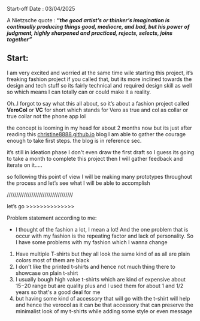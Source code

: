 Start-off Date : 03/04/2025

A Nietzsche quote : **“*the good artist’s or thinker’s imagination is continually producing things good, mediocre, and bad, but his power of judgment, highly sharpened and practiced, rejects, selects, joins together”***

## Start:

I am very excited and worried at the same time wile starting this project, it’s freaking fashion project if you called that, but its more inclined towards the design and tech stuff so its fairly technical and required design skill as well so which means I can totally can or could make it a reality.

Oh..I forgot to say what this all about, so it’s about a fashion project called **VeroCol** or **VC** for short which stands for Vero as true and col as collar or true collar not the phone app lol

the concept is looming in my head for about 2 months now but its just after reading this [christine8888.github.io](https://www.notion.so/1cccd63e7ce980899669c8a4d9d5c18b?pvs=21) blog I am able to gather the courage enough to take first steps. the blog is in reference sec.

it’s still in ideation phase I don't even draw the first draft so I guess its going to take a month to complete this project then I will gather feedback and iterate on it…..

>>>>>>

so following this point of view I will be making many prototypes throughout the process and let’s see what I will be able to accomplish

///////////////////////////////////

let’s go >>>>>>>>>>>>>>

Problem statement according to me:

- I thought of the fashion a lot, I mean a lot! And the one problem that is occur with my fashion is the repeating factor and lack of personality. So I have some problems with my fashion which I wanna change
1. Have multiple T-shirts but they all look the same kind of as all are plain colors most of them are black 
2. I don't like the printed t-shirts and hence not much thing there to showcase on plain t-shirt
3. I usually bough high value t-shirts which are kind of expensive about $15-$20 range but are quality plus and I used them for about 1 and 1/2 years so that's a good deal for me
4. but having some kind of accessory that will go with the t-shirt will help and hence the verocol as it can be that accessory that can preserve the minimalist look of my t-shirts while adding some style or even message